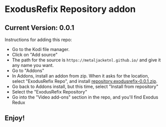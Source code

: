 # ExodusRefix Repository addon
## Current Version: 0.0.1

Instructions for adding this repo:


<p align="left">
  <ul>
    <li>Go to the Kodi file manager.</li>
    <li>Click on "Add source"</li>
    <li>The path for the source is <code>https://metaljacketnl.github.io/</code> and give it any name you want.</li>
    <li>Go to "Addons"</li>
    <li>In Addons, install an addon from zip.  When it asks for the location, select "ExodusRefix Repo", and install <a href="repository.exodusrefix-0.0.1.zip">repository.exodusrefix-0.0.1.zip</a>.</li>
    <li>Go back to Addons install, but this time, select "Install from repository"</li>
    <li>Select the "ExodusRefix Repository"</li>
    <li>Go into the "Video add-ons" section in the repo, and you'll find Exodus Redux</li>
  </ul>
</p>

## Enjoy!
